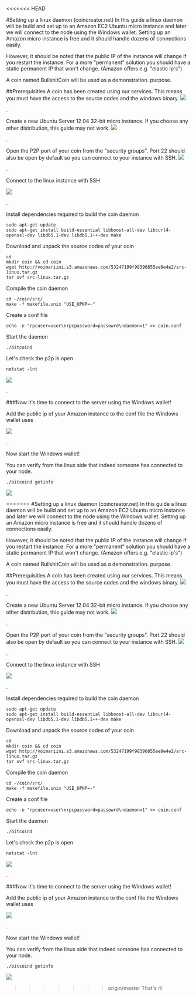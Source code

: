 ﻿<<<<<<< HEAD
﻿

#Setting up a linux daemon (coincreator.net)
In this guide a linux daemon will be build and set up to an Amazon EC2 Ubuntu micro instance and later we will connect to the node using the Windows wallet. Setting up an Amazon micro instance is free and it should handle dozens of connections easily.

 However, it should be noted that the public IP of the instance will change if you restart the instance. For a more "permanent" solution you should have a static permanent IP that won't change. (Amazon offers e.g. "elastic ip's") 

 A coin named BullshitCoin will be used as a demonstration. purpose.

##Prerequisities
A coin has been created using our services. This means you must have the access to the source codes and the windows binary.
![](https://raw.github.com/coincreator/tutorials/master/tutorials/LinuxDaemonHosting/coindetails.png)
 
.



Create a new Ubuntu Server 12.04 32-bit micro instance. If you choose any other distribution, this guide may not work.
![](https://raw.github.com/coincreator/tutorials/master/tutorials/LinuxDaemonHosting/chooseinstance.png)
 
.



Open the P2P port of your coin from the "security groups". Port 22 should also be open by default so you can connect to your instance with SSH.
![](https://raw.github.com/coincreator/tutorials/master/tutorials/LinuxDaemonHosting/openp2p.png)
 
.




Connect to the linux instance with SSH

![](https://raw.github.com/coincreator/tutorials/master/tutorials/LinuxDaemonHosting/shellopen.png)
 

.


Install dependencies required to build the coin daemon

    sudo apt-get update
	sudo apt-get install build-essential libboost-all-dev libcurl4-openssl-dev libdb5.1-dev libdb5.1++-dev make

Download and unpack the source codes of your coin

    cd
    mkdir coin && cd coin
    wget http://voimariini.s3.amazonaws.com/53247199f98396855ee9e4e2/src-linux.tar.gz
    tar xvf src-linux.tar.gz
    
Compile the coin daemon

    cd ~/coin/src/
    make -f makefile.unix "USE_UPNP=-"

Create a conf file

    echo -e "rpcuser=user\nrpcpassword=passowrd\ndaemon=1" >> coin.conf

Start the daemon

    ./bitcoind

Let's check the p2p is open

    netstat -lnt 

![](checkp2popen.png)
 
.


###Now it's time to connect to the server using the Windows wallet!

Add the public ip of your Amazon instance to the conf file the Windows wallet uses

![](https://raw.github.com/coincreator/tutorials/master/tutorials/LinuxDaemonHosting/addnodeip.png)
 
.


Now start the Windows wallet!

You can verify from the linux side that indeed someone has connected to your node.

    ./bitcoind getinfo

![](https://raw.github.com/coincreator/tutorials/master/tutorials/LinuxDaemonHosting/1connection.png)

=======
﻿#Setting up a linux daemon (coincreator.net)
In this guide a linux daemon will be build and set up to an Amazon EC2 Ubuntu micro instance and later we will connect to the node using the Windows wallet. Setting up an Amazon micro instance is free and it should handle dozens of connections easily.

 However, it should be noted that the public IP of the instance will change if you restart the instance. For a more "permanent" solution you should have a static permanent IP that won't change. (Amazon offers e.g. "elastic ip's") 

 A coin named BullshitCoin will be used as a demonstration. purpose.

##Prerequisities
A coin has been created using our services. This means you must have the access to the source codes and the windows binary.
![](https://raw.github.com/coincreator/tutorials/master/tutorials/LinuxDaemonHosting/coindetails.png)
 
.



Create a new Ubuntu Server 12.04 32-bit micro instance. If you choose any other distribution, this guide may not work.
![](https://raw.github.com/coincreator/tutorials/master/tutorials/LinuxDaemonHosting/chooseinstance.png)
 
.



Open the P2P port of your coin from the "security groups". Port 22 should also be open by default so you can connect to your instance with SSH.
![](https://raw.github.com/coincreator/tutorials/master/tutorials/LinuxDaemonHosting/openp2p.png)
 
.




Connect to the linux instance with SSH

![](https://raw.github.com/coincreator/tutorials/master/tutorials/LinuxDaemonHosting/shellopen.png)
 

.


Install dependencies required to build the coin daemon

    sudo apt-get update
	sudo apt-get install build-essential libboost-all-dev libcurl4-openssl-dev libdb5.1-dev libdb5.1++-dev make

Download and unpack the source codes of your coin

    cd
    mkdir coin && cd coin
    wget http://voimariini.s3.amazonaws.com/53247199f98396855ee9e4e2/src-linux.tar.gz
    tar xvf src-linux.tar.gz
    
Compile the coin daemon

    cd ~/coin/src/
    make -f makefile.unix "USE_UPNP=-"

Create a conf file

    echo -e "rpcuser=user\nrpcpassword=passowrd\ndaemon=1" >> coin.conf

Start the daemon

    ./bitcoind

Let's check the p2p is open

    netstat -lnt 

![](checkp2popen.png)
 
.


###Now it's time to connect to the server using the Windows wallet!

Add the public ip of your Amazon instance to the conf file the Windows wallet uses

![](https://raw.github.com/coincreator/tutorials/master/tutorials/LinuxDaemonHosting/addnodeip.png)
 
.


Now start the Windows wallet!

You can verify from the linux side that indeed someone has connected to your node.

    ./bitcoind getinfo

![](https://raw.github.com/coincreator/tutorials/master/tutorials/LinuxDaemonHosting/1connection.png)

>>>>>>> origin/master
That's it!